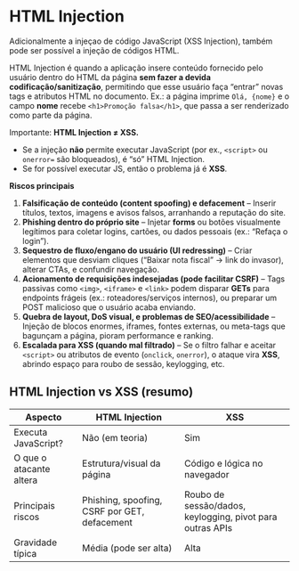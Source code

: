# HTML Injection

Adicionalmente a injeçao de código JavaScript (XSS Injection), também pode ser possível a injeção de códigos HTML. 

HTML Injection é quando a aplicação insere conteúdo fornecido pelo usuário dentro do HTML da página **sem fazer a devida codificação/sanitização**, permitindo que esse usuário faça “entrar” novas tags e atributos HTML no documento.
Ex.: a página imprime `Olá, {nome}` e o campo **nome** recebe `<h1>Promoção falsa</h1>`, que passa a ser renderizado como parte da página.

Importante: **HTML Injection ≠ XSS.**

* Se a injeção **não** permite executar JavaScript (por ex., `<script>` ou `onerror=` são bloqueados), é “só” HTML Injection.
* Se for possível executar JS, então o problema já é **XSS**.

**Riscos principais**

1. **Falsificação de conteúdo (content spoofing) e defacement**
   – Inserir títulos, textos, imagens e avisos falsos, arranhando a reputação do site.
2. **Phishing dentro do próprio site**
   – Injetar **forms** ou botões visualmente legítimos para coletar logins, cartões, ou dados pessoais (ex.: “Refaça o login”).
3. **Sequestro de fluxo/engano do usuário (UI redressing)**
   – Criar elementos que desviam cliques (“Baixar nota fiscal” → link do invasor), alterar CTAs, e confundir navegação.
4. **Acionamento de requisições indesejadas (pode facilitar CSRF)**
   – Tags passivas como `<img>`, `<iframe>` e `<link>` podem disparar **GETs** para endpoints frágeis (ex.: roteadores/serviços internos), ou preparar um POST malicioso que o usuário acaba enviando.
5. **Quebra de layout, DoS visual, e problemas de SEO/acessibilidade**
   – Injeção de blocos enormes, iframes, fontes externas, ou meta-tags que bagunçam a página, pioram performance e ranking.
6. **Escalada para XSS (quando mal filtrado)**
   – Se o filtro falhar e aceitar `<script>` ou atributos de evento (`onclick`, `onerror`), o ataque vira **XSS**, abrindo espaço para roubo de sessão, keylogging, etc.

## HTML Injection vs XSS (resumo)

| Aspecto                 | HTML Injection                               | XSS                                                       |
| ----------------------- | -------------------------------------------- | --------------------------------------------------------- |
| Executa JavaScript?     | Não (em teoria)                              | Sim                                                       |
| O que o atacante altera | Estrutura/visual da página                   | Código e lógica no navegador                              |
| Principais riscos       | Phishing, spoofing, CSRF por GET, defacement | Roubo de sessão/dados, keylogging, pivot para outras APIs |
| Gravidade típica        | Média (pode ser alta)                        | Alta                                                      |


